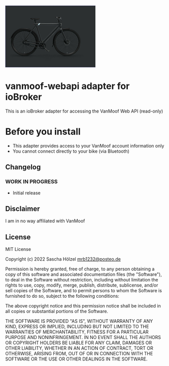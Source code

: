 ![Logo](admin/vanmoof-s3.png)

# vanmoof-webapi adapter for ioBroker

This is an ioBroker adapter for accessing the VanMoof Web API (read-only)

# Before you install

* This adapter provides access to your VanMoof account information only
* You cannot connect directly to your bike (via Bluetooth)

## Changelog

### **WORK IN PROGRESS**

* Initial release

## Disclaimer

I am in no way affiliated with VanMoof

## License

MIT License

Copyright (c) 2022 Sascha Hölzel <mrb1232@posteo.de>

Permission is hereby granted, free of charge, to any person obtaining a copy
of this software and associated documentation files (the "Software"), to deal
in the Software without restriction, including without limitation the rights
to use, copy, modify, merge, publish, distribute, sublicense, and/or sell
copies of the Software, and to permit persons to whom the Software is
furnished to do so, subject to the following conditions:

The above copyright notice and this permission notice shall be included in all
copies or substantial portions of the Software.

THE SOFTWARE IS PROVIDED "AS IS", WITHOUT WARRANTY OF ANY KIND, EXPRESS OR
IMPLIED, INCLUDING BUT NOT LIMITED TO THE WARRANTIES OF MERCHANTABILITY,
FITNESS FOR A PARTICULAR PURPOSE AND NONINFRINGEMENT. IN NO EVENT SHALL THE
AUTHORS OR COPYRIGHT HOLDERS BE LIABLE FOR ANY CLAIM, DAMAGES OR OTHER
LIABILITY, WHETHER IN AN ACTION OF CONTRACT, TORT OR OTHERWISE, ARISING FROM,
OUT OF OR IN CONNECTION WITH THE SOFTWARE OR THE USE OR OTHER DEALINGS IN THE
SOFTWARE.